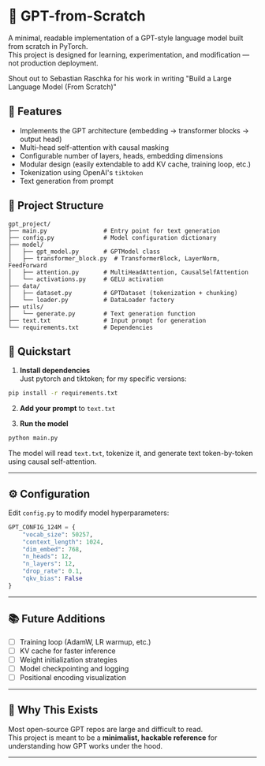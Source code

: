 # 🧠 GPT-from-Scratch

A minimal, readable implementation of a GPT-style language model built from scratch in PyTorch.  
This project is designed for learning, experimentation, and modification — not production deployment.

Shout out to Sebastian Raschka for his work in writing "Build a Large Language Model (From Scratch)"

## 🚀 Features

- Implements the GPT architecture (embedding → transformer blocks → output head)
- Multi-head self-attention with causal masking
- Configurable number of layers, heads, embedding dimensions
- Modular design (easily extendable to add KV cache, training loop, etc.)
- Tokenization using OpenAI's `tiktoken`
- Text generation from prompt

## 📁 Project Structure

```
gpt_project/
├── main.py                # Entry point for text generation
├── config.py              # Model configuration dictionary
├── model/
│   ├── gpt_model.py       # GPTModel class
│   ├── transformer_block.py  # TransformerBlock, LayerNorm, FeedForward
│   ├── attention.py       # MultiHeadAttention, CausalSelfAttention
│   └── activations.py     # GELU activation
├── data/
│   ├── dataset.py         # GPTDataset (tokenization + chunking)
│   └── loader.py          # DataLoader factory
├── utils/
│   └── generate.py        # Text generation function
├── text.txt               # Input prompt for generation
└── requirements.txt       # Dependencies
```

## 🧪 Quickstart

1. **Install dependencies**  
Just pytorch and tiktoken; for my specific versions:
```bash
pip install -r requirements.txt
```

2. **Add your prompt** to `text.txt`

3. **Run the model**
```bash
python main.py
```

The model will read `text.txt`, tokenize it, and generate text token-by-token using causal self-attention.

---

## ⚙️ Configuration

Edit `config.py` to modify model hyperparameters:
```python
GPT_CONFIG_124M = {
    "vocab_size": 50257,
    "context_length": 1024,
    "dim_embed": 768,
    "n_heads": 12,
    "n_layers": 12,
    "drop_rate": 0.1,
    "qkv_bias": False
}
```

---

## 📚 Future Additions

- [ ] Training loop (AdamW, LR warmup, etc.)
- [ ] KV cache for faster inference
- [ ] Weight initialization strategies
- [ ] Model checkpointing and logging
- [ ] Positional encoding visualization

---

## 🧠 Why This Exists

Most open-source GPT repos are large and difficult to read.  
This project is meant to be a **minimalist, hackable reference** for understanding how GPT works under the hood.

---
